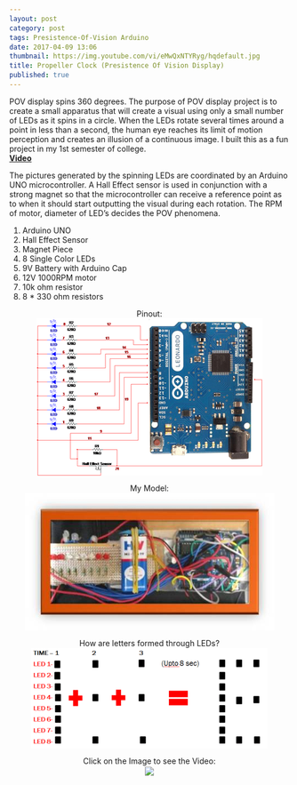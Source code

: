 ```yaml
---
layout: post
category: post
tags: Presistence-Of-Vision Arduino
date: 2017-04-09 13:06
thumbnail: https://img.youtube.com/vi/eMwQxNTYRyg/hqdefault.jpg
title: Propeller Clock (Presistence Of Vision Display)
published: true
---
```


POV display spins 360 degrees. The purpose of POV display project is to create a small apparatus that will create a visual using only a small number of LEDs as it spins in a circle. When the LEDs rotate several times around a point in less than a second, the human eye reaches its limit of motion perception and creates an illusion of a continuous image. I built this as a fun project in my 1st semester of college.<br />
<strong> [Video](https://www.youtube.com/watch?v=eMwQxNTYRyg) </strong>
<!--more-->


The pictures generated by the spinning LEDs are coordinated by an Arduino UNO microcontroller. A Hall Effect sensor is used in conjunction with a strong magnet so that the microcontroller can receive a reference point as to when it should start outputting the visual during each rotation. The RPM of motor, diameter of LED’s decides the POV phenomena.

1. Arduino UNO
2. Hall Effect Sensor
3. Magnet Piece
4. 8 Single Color LEDs
5. 9V Battery with Arduino Cap
6. 12V 1000RPM motor
7. 10k ohm resistor
8. 8 * 330 ohm resistors

<p align="center"> Pinout: <br />
<img src="/assets/images/pov/arduino.png" align="center"/>
</p>   

<p align="center"> My Model: <br />
<img src="/assets/images/pov/model.jpg" align="center"/>
</p>   

<p align="center"> How are letters formed through LEDs? <br />
<img src="/assets/images/pov/letter.png" align="center"/>
</p>   

<p align="center"> Click on the Image to see the Video: <br />
<a href="https://www.youtube.com/watch?v=eMwQxNTYRyg">
<img src="https://img.youtube.com/vi/eMwQxNTYRyg/hqdefault.jpg" align="center" />
</a>
</p>
